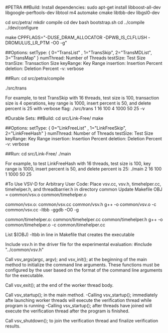 #PETRA
##Build:
Install dependencies:
sudo apt-get install libboost-all-dev libgoogle-perftools-dev libtool m4 automake cmake libtbb-dev libgsl0-dev

cd src/petra/
mkdir compile
cd dev
bash bootstrap.sh
cd ../compile
../dev/configure

make CPPFLAGS="-DUSE_DRAM_ALLOCATOR -DPWB_IS_CLFLUSH -DROMULUS_LR_PTM -O0 -g"

##Options:
setType: { 0="TransList" , 1="TransSkip", 2="TransMDList", 3="TransMap" }
numThread: Number of Threads
testSize: Test Size
tranSize: Transaction Size
keyRange: Key Range
insertion: Insertion Percent
deletion: Deletion Percent
-v: verbose

##Run:
cd src/petra/compile

./src/trans <setType> <numThread> <testSize> <tranSize> <keyRange> <insertion> <deletion>

For example, to test TransSkip with 16 threads, test size is 100, transaction size is 4 operations, key range is 1000, insert percent is 50, and delete percent is 25 with verbose flag:
./src/trans 1 16 100 4 1000 50 25 -v

#Durable Sets:
##Build:
cd src/Link-Free/
make

##Options:
setType: { 0="LinkFreeList" , 1="LinkFreeSkip", 2="LinkFreeHash" }
numThread: Number of Threads
testSize: Test Size
keyRange: Key Range
insertion: Insertion Percent
deletion: Deletion Percent
-v: verbose

##Run:
cd src/Link-Free/
./main <setType> <numThread> <testSize> <tranSize> <keyRange> <insertion> <deletion>

For example, to test LinkFreeHash with 16 threads, test size is 100, key range is 1000, insert percent is 50, and delete percent is 25:
./main 2 16 100 1 1000 50 25

#To Use VSV-D for Arbitrary User Code:
Place vsv.cc, vsv.h, timehelper.cc, timehelper.h, and threadbarrier.h in directory common
Update Makefile
OBJ = common/vsv.o common/timehelper.o

common/vsv.o: common/vsv.cc common/vsv.h
	g++ -o common/vsv.o -c common/vsv.cc -ltbb -ggdb -O0 -g

common/timehelper.o: common/timehelper.cc common/timehelper.h
	g++ -o common/timehelper.o -c common/timehelper.cc

List $(OBJ) -ltbb in line in Makefile that creates the executable

Include vsv.h in the driver file for the experimental evaluation:
\#include "../common/vsv.h"

Call vsv_args(argc, argv); and vsv_init(); at the beginning of the main method to initialize the command line arguments. These functions must be configured by the user based on the format of the command line arguments for the executable.

Call vsv_exit(); at the end of the worker thread body.

Call vsv_startup(); in the main method.
-Calling vsv_startup(); immediately afte launching worker threads will execute the verification thread while program is running
-Calling vsv_startup(); after threads have joined will execute the verification thread after the program is finished.

Call vsv_shutdown(); to join the verification thread and finalize verification results.

